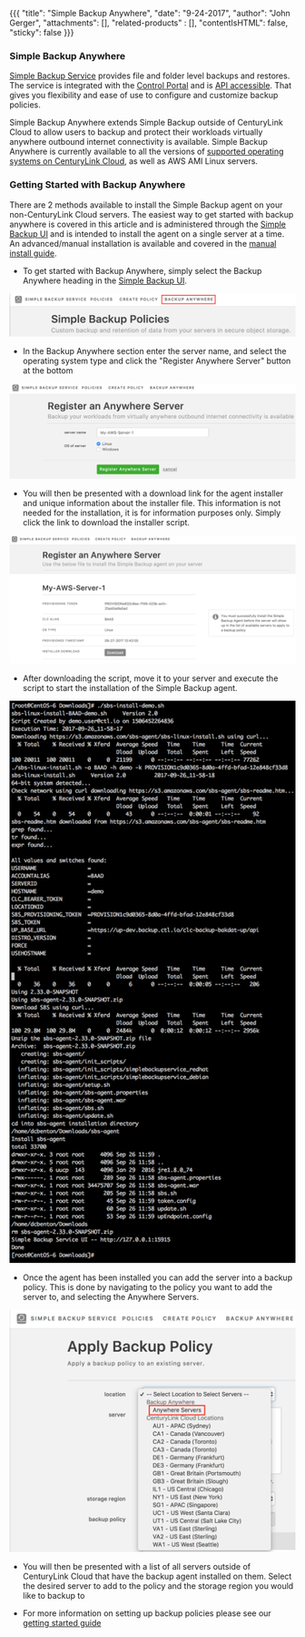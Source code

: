{{{
  "title": "Simple Backup Anywhere",
  "date": "9-24-2017",
  "author": "John Gerger",
  "attachments": [],
  "related-products" : [],
  "contentIsHTML": false,
  "sticky": false
}}}

### Simple Backup Anywhere

[Simple Backup Service](https://www.ctl.io/simple-backup-service/) provides file and folder level backups and restores. The service is integrated with the [Control Portal](https://control.ctl.io/) and is [API accessible](https://www.ctl.io/api-docs/v2/#simple-backup). That gives you flexibility and ease of use to configure and customize backup policies.

Simple Backup Anywhere extends Simple Backup outside of CenturyLink Cloud to allow users to backup and protect their workloads virtually anywhere outbound internet connectivity is available. Simple Backup Anywhere is currently available to all the versions of [supported operating systems on CenturyLink Cloud](https://www.ctl.io/knowledge-base/support/supported-operating-systems/), as well as AWS AMI Linux servers.


### Getting Started with Backup Anywhere

There are 2 methods available to install the Simple Backup agent on your non-CenturyLink Cloud servers. The easiest way to get started with backup anywhere is covered in this article and is administered through the [Simple Backup UI](http://backup.ctl.io) and is intended to install the agent on a single server at a time. An advanced/manual installation is available and covered in the [manual install guide](./backup-anywhere-manual-install.md).

* To get started with Backup Anywhere, simply select the Backup Anywhere heading in the [Simple Backup UI](http://backup.ctl.io).

![](../images/backup/backup-anywhere/heading.png)

* In the Backup Anywhere section enter the server name, and select the operating system type and click the "Register Anywhere Server" button at the bottom

![](../images/backup/backup-anywhere/register-server.png)

* You will then be presented with a download link for the agent installer and unique information about the installer file. This information is not needed for the installation, it is for information purposes only. Simply click the link to download the installer script.

![](../images/backup/backup-anywhere/registered-server.png)

* After downloading the script, move it to your server and execute the script to start the installation of the Simple Backup agent.

 ![](../images/backup/backup-anywhere/agent-install.png)

* Once the agent has been installed you can add the server into a backup policy. This is done by navigating to the policy you want to add the server to, and selecting the Anywhere Servers.

![](../images/backup/backup-anywhere/policy-add.png)

* You will then be presented with a list of all servers outside of CenturyLink Cloud that have the backup agent installed on them. Select the desired server to add to the policy and the storage region you would like to backup to

* For more information on setting up backup policies please see our [getting started guide](./getting-started-with-simple-backup.md)
